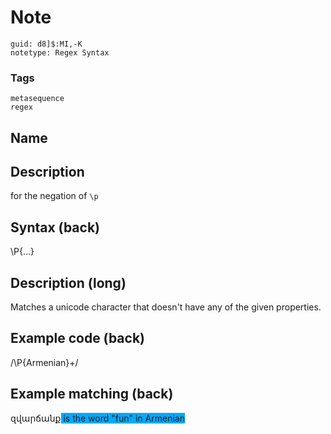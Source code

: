 # Note
```
guid: d8]$:MI,-K
notetype: Regex Syntax
```

### Tags
```
metasequence
regex
```

## Name


## Description
for the negation of <code>\p</code>

## Syntax (back)
<div><div>\P{...}</div></div>

## Description (long)
Matches a unicode character that doesn't have any of the given properties.

## Example code (back)
/\P{Armenian}+/

## Example matching (back)
<div>զվարճանք<span style="background-color: rgb(0, 170, 255);"> is the word "fun" in Armenian</span>
</div>
